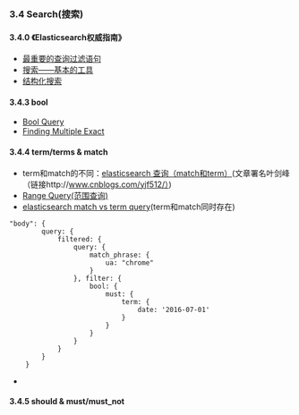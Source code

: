 
### 3.4 Search(搜索)

#### 3.4.0 《Elasticsearch权威指南》 
 * [最重要的查询过滤语句](http://es.xiaoleilu.com/054_Query_DSL/70_Important_clauses.html)
 * [搜索——基本的工具](http://es.xiaoleilu.com/050_Search/00_Intro.html)
 * [结构化搜索](http://es.xiaoleilu.com/080_Structured_Search/00_structuredsearch.html)

#### 3.4.3 bool
 * [Bool Query](https://www.elastic.co/guide/en/elasticsearch/reference/current/query-dsl-bool-query.html)
 * [Finding Multiple Exact ](https://www.elastic.co/guide/en/elasticsearch/guide/current/_finding_multiple_exact_values.html)

#### 3.4.4 term/terms & match
  * term和match的不同：[elasticsearch 查询（match和term）](http://www.cnblogs.com/yjf512/p/4897294.html)(文章署名叶剑峰（链接http://www.cnblogs.com/yjf512/）)
  * [Range Query(范围查询)](https://www.elastic.co/guide/en/elasticsearch/reference/current/query-dsl-range-query.html)
  * [elasticsearch match vs term query](http://stackoverflow.com/questions/23150670/elasticsearch-match-vs-term-query)(term和match同时存在)
```
"body": {
        query: {
            filtered: {
                query: {
                    match_phrase: {
                        ua: "chrome"
                    }
                }, filter: {
                    bool: {
                        must: {
                            term: {
                                date: '2016-07-01'
                            }
                        }
                    }
                }
            }
        }
    }
```
  * 

#### 3.4.5 should & must/must_not
